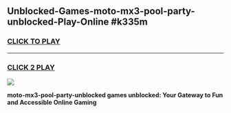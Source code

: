 
## Unblocked-Games-moto-mx3-pool-party-unblocked-Play-Online #k335m
<h3>
<a href="https://news.freeplayer.one?title=moto-mx3-pool-party-unblocked&ref=3">CLICK TO PLAY</a></h3>
<hr>

<h3>
<a href="https://news.freeplayer.one?title=moto-mx3-pool-party-unblocked&ref=3">CLICK 2 PLAY</a>
  
</h3>

<a href="https://news.freeplayer.one?title=moto-mx3-pool-party-unblocked&ref=3"><img src="https://clearcache.store/games.png"></a>


**moto-mx3-pool-party-unblocked games unblocked: Your Gateway to Fun and Accessible Online Gaming**
